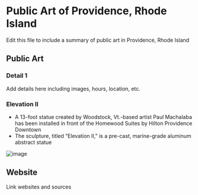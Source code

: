 # Public Art of Providence, Rhode Island

Edit this file to include a summary of public art in Providence, Rhode Island

## Public Art

### Detail 1
Add details here including images, hours, location, etc.

### Elevation II
- A 13-foot statue created by Woodstock, Vt.-based artist Paul Machalaba has been installed in front of the Homewood Suites by Hilton Providence Downtown
- The sculpture, titled “Elevation II,” is a pre-cast, marine-grade aluminum abstract statue

![image](https://user-images.githubusercontent.com/59936250/236925910-470768cd-a113-4139-a058-7ccea2a1221e.png)


## Website

Link websites and sources
